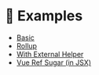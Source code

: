 # 🧪 Examples

- [Basic](/examples/basic)
- [Rollup](/examples/rollup)
- [With External Helper](/examples/with-external-helper)
- [Vue Ref Sugar (in JSX)](/examples/vue-ref-sugar)
